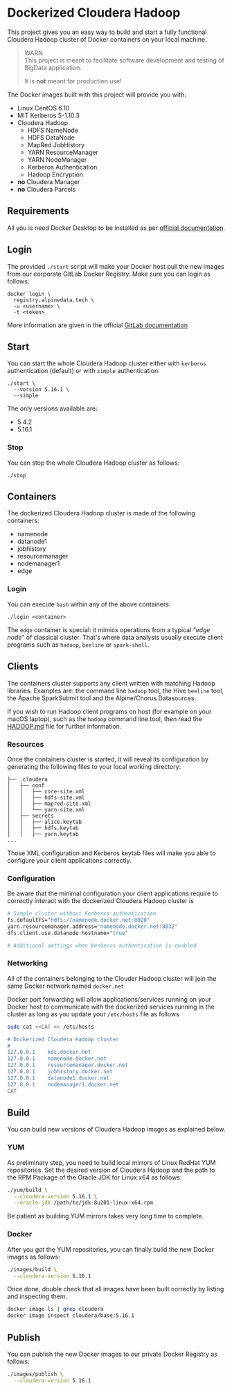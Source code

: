 # Dockerized Cloudera Hadoop
This project gives you an easy way to build and start a fully functional Cloudera Hadoop cluster of Docker containers on your local machine.

> WARN  
> This project is meant to facilitate software development and testing of BigData application.
>
> It is **not** meant for production use!


The Docker images built with this project will provide you with:

- Linux CentOS 6.10
- MIT Kerberos 5-1.10.3
- Cloudera Hadoop
    * HDFS NameNode
    * HDFS DataNode
    * MapRed JobHistory
    * YARN ResourceManager
    * YARN NodeManager
    * Kerberos Authentication
    * Hadoop Encryption
- **no** Cloudera Manager
- **no** Cloudera Parcels

## Requirements
All you is need Docker Desktop to be installed as per [official documentation](https://www.docker.com/products/docker-desktop).

## Login
The provided `./start` script will make your Docker host pull the new images from our corporate GitLab Docker Registry. Make sure you can login as follows:

```
docker login \
  registry.alpinedata.tech \
  -u <username> \
  -t <token>
```

More information are given in the official [GitLab documentation](https://docs.gitlab.com/ee/user/project/container_registry.html)

## Start
You can start the whole Cloudera Hadoop cluster either with `kerberos` authentication (default) or with `simple` authentication.

```
./start \
  --version 5.16.1 \
  --simple
```

The only versions available are:

- 5.4.2
- 5.16.1


### Stop
You can stop the whole Cloudera Hadoop cluster as follows:

```
./stop
```

## Containers
The dockerized Cloudera Hadoop cluster is made of the following containers:

- namenode
- datanode1
- jobhistory
- resourcemanager
- nodemanager1
- edge


### Login
You can execute `bash` within any of the above containers:

```
./login <container>
```

The ``edge`` container is special: it mimics operations from a typical _"edge node"_ of classical cluster. That's where data analysts usually execute client programs such as `hadoop`, `beeline` or `spark-shell`.


## Clients
The containers cluster supports any client written with matching Hadoop libraries. Examples are: the command line `hadoop` tool, the Hive `beeline` tool, the Apache SparkSubmit tool and the Alpine/Chorus Datasources.

If you wish to run Hadoop client programs on host (for example on your macOS laptop), such as the `hadoop` command line tool, then read the [HADOOP.md](HADOOP.md) file for further information.


### Resources
Once the containers cluster is started, it will reveal its configuration by generating the following files to your local working directory:

```
├── .cloudera
│   ├── conf
│   │   ├── core-site.xml
│   │   ├── hdfs-site.xml
│   │   ├── mapred-site.xml
│   │   └── yarn-site.xml
│   ├── secrets
│   │   ├── alice.keytab
│   │   ├── hdfs.keytab
│   │   ├── yarn.keytab
...
```
Those XML configuration and Kerberos keytab files will make you able to configure your client applications correctly.

### Configuration
Be aware that the minimal configuration your client applications require to correctly interact with the dockerized Cloudera Hadoop cluster is

```bash
# Simple cluster without Kerberos authentication
fs.defaultFS="hdfs://namenode.docker.net:8020"
yarn.resourcemanager.address="namenode.docker.net:8032"
dfs.client.use.datanode.hostname="true"

# Additional settings when Kerberos authentication is enabled

```


### Networking
All of the containers belonging to the Clouder Hadoop cluster will join the same Docker network named `docker.net`

Docker port forwarding will allow applications/services running on your Docker host to communicate with the dockerized services running in the cluster as long as you update your `/etc/hosts` file as follows

```bash
sudo cat <<CAT >> /etc/hosts

# Dockerized Cloudera Hadoop cluster
#
127.0.0.1    kdc.docker.net
127.0.0.1    namenode.docker.net
127.0.0.1    resourcemanager.docker.net
127.0.0.1    jobhistory.docker.net
127.0.0.1    datanode1.docker.net
127.0.0.1    nodemanager1.docker.net
CAT
```



## Build
You can build new versions of Cloudera Hadoop images as explained below.

### YUM
As preliminary step, you need to build local mirrors of Linux RedHat YUM repositories. Set the desired version of Cloudera Hadoop and the path to the RPM Package of the Oracle JDK for Linux x64 as follows:

```bash
./yum/build \
  --cloudera-version 5.16.1 \
  --oracle-jdk /path/to/jdk-8u201-linux-x64.rpm
```

Be patient as building YUM mirrors takes very long time to complete.

### Docker
After you got the YUM repositories, you can finally build the new Docker images as follows:

```bash
./images/build \
  --cloudera-version 5.16.1
```

Once done, double check that all images have been built correctly by listing and inspecting them.

```bash
docker image ls | grep cloudera
docker image inspect cloudera/base:5.16.1
```


## Publish
You can publish the new Docker images to our private Docker Registry as follows:

```bash
./images/publish \
  --cloudera-version 5.16.1
```
